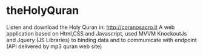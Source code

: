 # theHolyQuran
Listen and download the Holy Quran in: http://coranosacro.it
A web application based on Html,CSS and Javascript, used MVVM KnockoutJs and Jquery (JS Libraries) to binding data and to communicate with endpoint (API delivered by mp3 quran web site) 
